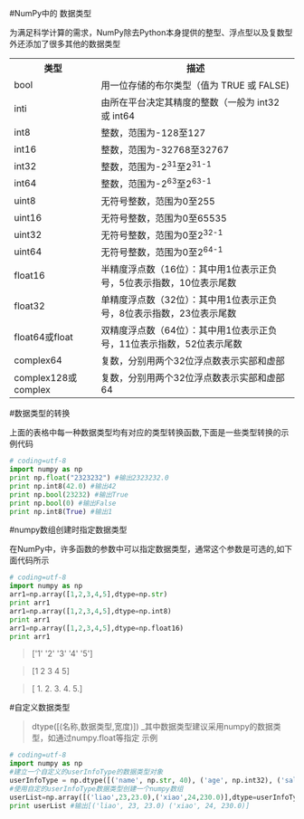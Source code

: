#NumPy中的 数据类型

为满足科学计算的需求，NumPy除去Python本身提供的整型、浮点型以及复数型外还添加了很多其他的数据类型

<table class="altrowstable" id="alternatecolor">
<tr>
	<th>类型</th><th>描述</th
</tr>
<tr>
	<td>bool</td><td>用一位存储的布尔类型（值为 TRUE 或 FALSE)</td>
</tr>	
<tr>
	<td>inti</td><td>由所在平台决定其精度的整数（一般为 int32 或 int64</td>
	</tr>	
<tr>
	<td>int8</td><td>整数，范围为-128至127</td>
	</tr>	
	<tr>
	<td>int16</td><td>整数，范围为-32768至32767</td>
	</tr>	
	<tr>
	<td>int32</td><td>整数，范围为-2<SUP>31</SUP>至2<sup>31-1</sup></td>
	</tr>	
	<tr>
	<td>int64</td><td>整数，范围为-2<SUP>63</SUP>至2<sup>63-1</sup> </td>
	</tr>	
		<tr>
	<td>uint8</td><td>无符号整数，范围为0至255</td>
	</tr>	
	<tr>
	<td>uint16</td><td>无符号整数，范围为0至65535</td>
	</tr>	
	<tr>
	<td>uint32</td><td>无符号整数，范围为0至2<sup>32-1</sup></td>
	</tr>	
	<tr>
	<td>uint64</td><td>无符号整数，范围为0至2<sup>64-1</sup> </td>
	</tr>	
	<tr>
	<td>float16</td><td>半精度浮点数（16位）：其中用1位表示正负号，5位表示指数，10位表示尾数</td>
	</tr>	
	<tr>
	<td>float32</td><td>单精度浮点数（32位）：其中用1位表示正负号，8位表示指数，23位表示尾数</td>
	</tr>	
	<tr>
	<td>float64或float</td><td>双精度浮点数（64位）：其中用1位表示正负号，11位表示指数，52位表示尾数</td>
	</tr>	
  <tr>
	<td>complex64</td><td>复数，分别用两个32位浮点数表示实部和虚部</td>
	</tr>	
	<tr>
	<td>complex128或complex</td><td>复数，分别用两个32位浮点数表示实部和虚部64</td>
	</tr>	
</table>

#数据类型的转换

上面的表格中每一种数据类型均有对应的类型转换函数,下面是一些类型转换的示例代码

``` python
# coding=utf-8
import numpy as np
print np.float("2323232") #输出2323232.0
print np.int8(42.0) #输出42
print np.bool(23232) #输出True
print np.bool(0) #输出False
print np.int8(True) #输出1
```

#numpy数组创建时指定数据类型

在NumPy中，许多函数的参数中可以指定数据类型，通常这个参数是可选的,如下面代码所示

```python
# coding=utf-8
import numpy as np
arr1=np.array([1,2,3,4,5],dtype=np.str)
print arr1
arr1=np.array([1,2,3,4,5],dtype=np.int8)
print arr1
arr1=np.array([1,2,3,4,5],dtype=np.float16)
print arr1
```
>['1' '2' '3' '4' '5']

>[1 2 3 4 5]

>[ 1.  2.  3.  4.  5.]

#自定义数据类型

>dtype([(名称,数据类型,宽度)])
_其中数据类型建议采用numpy的数据类型，如通过numpy.float等指定
示例

``` python
# coding=utf-8
import numpy as np
#建立一个自定义的userInfoType的数据类型对象
userInfoType = np.dtype([('name', np.str, 40), ('age', np.int32), ('sale',np.float32)])
#使用自定的userInfoType数据类型创建一个numpy数组
userList=np.array([('liao',23,23.0),('xiao',24,230.0)],dtype=userInfoType)
print userList #输出[('liao', 23, 23.0) ('xiao', 24, 230.0)]
```
